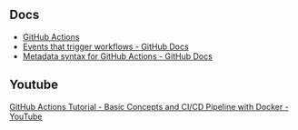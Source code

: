 
## Docs

- [GitHub Actions](https://github.com/actions)
- [Events that trigger workflows - GitHub Docs](https://docs.github.com/en/actions/writing-workflows/choosing-when-your-workflow-runs/events-that-trigger-workflows)
- [Metadata syntax for GitHub Actions - GitHub Docs](https://docs.github.com/en/actions/sharing-automations/creating-actions/metadata-syntax-for-github-actions#main-content)

## Youtube

[GitHub Actions Tutorial - Basic Concepts and CI/CD Pipeline with Docker - YouTube](https://www.youtube.com/watch?v=R8_veQiYBjI)
